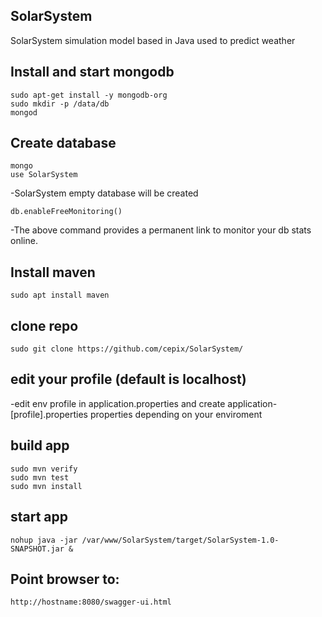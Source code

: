 ## SolarSystem
SolarSystem simulation model based in Java used to predict weather

## Install and start mongodb
```
sudo apt-get install -y mongodb-org
sudo mkdir -p /data/db
mongod
```

## Create database

```
mongo
use SolarSystem
```
-SolarSystem empty database will be created
```
db.enableFreeMonitoring()
```
-The above command provides a permanent link to monitor your db stats online.

## Install maven
`sudo apt install maven`

## clone repo
`sudo git clone https://github.com/cepix/SolarSystem/`

## edit your profile (default is localhost)
-edit env profile in application.properties and create application-[profile].properties properties depending on your enviroment

## build app
```
sudo mvn verify
sudo mvn test
sudo mvn install
```

## start app
`nohup java -jar /var/www/SolarSystem/target/SolarSystem-1.0-SNAPSHOT.jar &`

## Point browser to:
`http://hostname:8080/swagger-ui.html`



